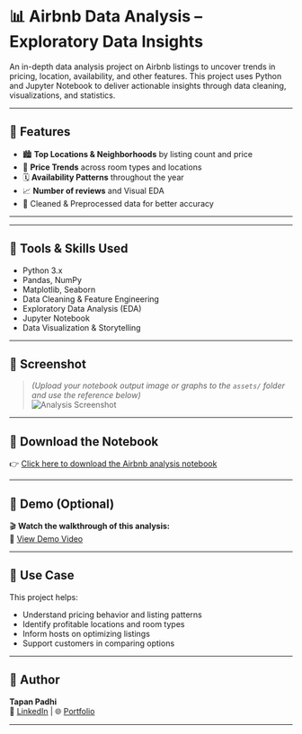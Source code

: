 # 📊 Airbnb Data Analysis – Exploratory Data Insights

An in-depth data analysis project on Airbnb listings to uncover trends in pricing, location, availability, and other features. This project uses Python and Jupyter Notebook to deliver actionable insights through data cleaning, visualizations, and statistics.

---

## 📌 Features

- 🏙️ **Top Locations & Neighborhoods** by listing count and price
- 💸 **Price Trends** across room types and locations
- 🗓️ **Availability Patterns** throughout the year
- 📈 **Number of reviews** and Visual EDA
- 🧹 Cleaned & Preprocessed data for better accuracy

---

---

## 🧰 Tools & Skills Used

- Python 3.x
- Pandas, NumPy
- Matplotlib, Seaborn
- Data Cleaning & Feature Engineering
- Exploratory Data Analysis (EDA)
- Jupyter Notebook
- Data Visualization & Storytelling

---

## 📸 Screenshot

> *(Upload your notebook output image or graphs to the `assets/` folder and use the reference below)*  
![Analysis Screenshot](assets/airbnb_eda_overview.png)

---

## 🔽 Download the Notebook

👉 [Click here to download the Airbnb analysis notebook](link-to-your-notebook)

---

## 🎥 Demo (Optional)

🎬 **Watch the walkthrough of this analysis:**  
🔗 [View Demo Video](link-to-your-demo-video)

---

## 💼 Use Case

This project helps:

- Understand pricing behavior and listing patterns
- Identify profitable locations and room types
- Inform hosts on optimizing listings
- Support customers in comparing options

---

## 🙌 Author

**Tapan Padhi**  
🔗 [LinkedIn](https://www.linkedin.com/in/tapanpadhi) | 🌐 [Portfolio](https://your-portfolio-link.com)

---

